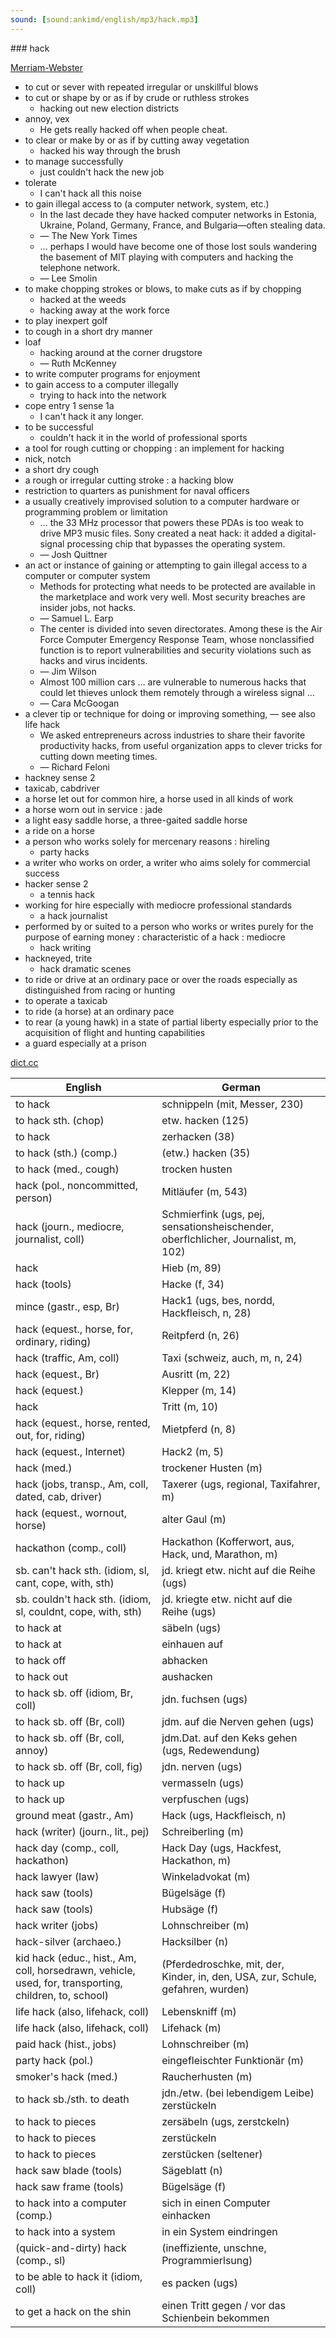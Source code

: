 ```yaml
---
sound: [sound:ankimd/english/mp3/hack.mp3]
---
```


\### hack

[Merriam-Webster](https://www.merriam-webster.com/dictionary/hack)

- to cut or sever with repeated irregular or unskillful blows
- to cut or shape by or as if by crude or ruthless strokes
    - hacking out new election districts
- annoy, vex
    - He gets really hacked off when people cheat.
- to clear or make by or as if by cutting away vegetation
    - hacked his way through the brush
- to manage successfully
    - just couldn't hack the new job
- tolerate
    - I can't hack all this noise
- to gain illegal access to (a computer network, system, etc.)
    - In the last decade they have hacked computer networks in Estonia, Ukraine, Poland, Germany, France, and Bulgaria—often stealing data.
    - — The New York Times
    - … perhaps I would have become one of those lost souls wandering the basement of MIT playing with computers and hacking the telephone network.
    - — Lee Smolin
- to make chopping strokes or blows, to make cuts as if by chopping
    - hacked at the weeds
    - hacking away at the work force
- to play inexpert golf
- to cough in a short dry manner
- loaf
    - hacking around at the corner drugstore
    - — Ruth McKenney
- to write computer programs for enjoyment
- to gain access to a computer illegally
    - trying to hack into the network
- cope entry 1 sense 1a
    - I can't hack it any longer.
- to be successful
    - couldn't hack it in the world of professional sports
- a tool for rough cutting or chopping : an implement for hacking
- nick, notch
- a short dry cough
- a rough or irregular cutting stroke : a hacking blow
- restriction to quarters as punishment for naval officers
- a usually creatively improvised solution to a computer hardware or programming problem or limitation
    - … the 33 MHz processor that powers these PDAs is too weak to drive MP3 music files. Sony created a neat hack: it added a digital-signal processing chip that bypasses the operating system.
    - — Josh Quittner
- an act or instance of gaining or attempting to gain illegal access to a computer or computer system
    - Methods for protecting what needs to be protected are available in the marketplace and work very well. Most security breaches are insider jobs, not hacks.
    - — Samuel L. Earp
    - The center is divided into seven directorates. Among these is the Air Force Computer Emergency Response Team, whose nonclassified function is to report vulnerabilities and security violations such as hacks and virus incidents.
    - — Jim Wilson
    - Almost 100 million cars … are vulnerable to numerous hacks that could let thieves unlock them remotely through a wireless signal …
    - — Cara McGoogan
- a clever tip or technique for doing or improving something, — see also life hack
    - We asked entrepreneurs across industries to share their favorite productivity hacks, from useful organization apps to clever tricks for cutting down meeting times.
    - — Richard Feloni
- hackney sense 2
- taxicab, cabdriver
- a horse let out for common hire, a horse used in all kinds of work
- a horse worn out in service : jade
- a light easy saddle horse, a three-gaited saddle horse
- a ride on a horse
- a person who works solely for mercenary reasons : hireling
    - party hacks
- a writer who works on order, a writer who aims solely for commercial success
- hacker sense 2
    - a tennis hack
- working for hire especially with mediocre professional standards
    - a hack journalist
- performed by or suited to a person who works or writes purely for the purpose of earning money : characteristic of a hack : mediocre
    - hack writing
- hackneyed, trite
    - hack dramatic scenes
- to ride or drive at an ordinary pace or over the roads especially as distinguished from racing or hunting
- to operate a taxicab
- to ride (a horse) at an ordinary pace
- to rear (a young hawk) in a state of partial liberty especially prior to the acquisition of flight and hunting capabilities
- a guard especially at a prison

[dict.cc](https://www.dict.cc/hack)

| English        | German       |
| -------------- | ------------ |
| to hack | schnippeln (mit, Messer, 230) |
| to hack sth. (chop) | etw. hacken (125) |
| to hack | zerhacken (38) |
| to hack (sth.) (comp.) | (etw.) hacken (35) |
| to hack (med., cough) | trocken husten |
| hack (pol., noncommitted, person) | Mitläufer (m, 543) |
| hack (journ., mediocre, journalist, coll) | Schmierfink (ugs, pej, sensationsheischender, oberflchlicher, Journalist, m, 102) |
| hack | Hieb (m, 89) |
| hack (tools) | Hacke (f, 34) |
| mince (gastr., esp, Br) | Hack1 (ugs, bes, nordd, Hackfleisch, n, 28) |
| hack (equest., horse, for, ordinary, riding) | Reitpferd (n, 26) |
| hack (traffic, Am, coll) | Taxi (schweiz, auch, m, n, 24) |
| hack (equest., Br) | Ausritt (m, 22) |
| hack (equest.) | Klepper (m, 14) |
| hack | Tritt (m, 10) |
| hack (equest., horse, rented, out, for, riding) | Mietpferd (n, 8) |
| hack (equest., Internet) | Hack2 (m, 5) |
| hack (med.) | trockener Husten (m) |
| hack (jobs, transp., Am, coll, dated, cab, driver) | Taxerer (ugs, regional, Taxifahrer, m) |
| hack (equest., wornout, horse) | alter Gaul (m) |
| hackathon (comp., coll) | Hackathon (Kofferwort, aus, Hack, und, Marathon, m) |
| sb. can't hack sth. (idiom, sl, cant, cope, with, sth) | jd. kriegt etw. nicht auf die Reihe (ugs) |
| sb. couldn't hack sth. (idiom, sl, couldnt, cope, with, sth) | jd. kriegte etw. nicht auf die Reihe (ugs) |
| to hack at | säbeln (ugs) |
| to hack at | einhauen auf |
| to hack off | abhacken |
| to hack out | aushacken |
| to hack sb. off (idiom, Br, coll) | jdn. fuchsen (ugs) |
| to hack sb. off (Br, coll) | jdm. auf die Nerven gehen (ugs) |
| to hack sb. off (Br, coll, annoy) | jdm.Dat. auf den Keks gehen (ugs, Redewendung) |
| to hack sb. off (Br, coll, fig) | jdn. nerven (ugs) |
| to hack up | vermasseln (ugs) |
| to hack up | verpfuschen (ugs) |
| ground meat (gastr., Am) | Hack (ugs, Hackfleisch, n) |
| hack (writer) (journ., lit., pej) | Schreiberling (m) |
| hack day (comp., coll, hackathon) | Hack Day (ugs, Hackfest, Hackathon, m) |
| hack lawyer (law) | Winkeladvokat (m) |
| hack saw (tools) | Bügelsäge (f) |
| hack saw (tools) | Hubsäge (f) |
| hack writer (jobs) | Lohnschreiber (m) |
| hack-silver (archaeo.) | Hacksilber (n) |
| kid hack (educ., hist., Am, coll, horsedrawn, vehicle, used, for, transporting, children, to, school) |  (Pferdedroschke, mit, der, Kinder, in, den, USA, zur, Schule, gefahren, wurden) |
| life hack (also, lifehack, coll) | Lebenskniff (m) |
| life hack (also, lifehack, coll) | Lifehack (m) |
| paid hack (hist., jobs) | Lohnschreiber (m) |
| party hack (pol.) | eingefleischter Funktionär (m) |
| smoker's hack (med.) | Raucherhusten (m) |
| to hack sb./sth. to death | jdn./etw. (bei lebendigem Leibe) zerstückeln |
| to hack to pieces | zersäbeln (ugs, zerstckeln) |
| to hack to pieces | zerstückeln |
| to hack to pieces | zerstücken (seltener) |
| hack saw blade (tools) | Sägeblatt (n) |
| hack saw frame (tools) | Bügelsäge (f) |
| to hack into a computer (comp.) | sich in einen Computer einhacken |
| to hack into a system | in ein System eindringen |
| (quick-and-dirty) hack (comp., sl) |  (ineffiziente, unschne, Programmierlsung) |
| to be able to hack it (idiom, coll) | es packen (ugs) |
| to get a hack on the shin | einen Tritt gegen / vor das Schienbein bekommen |
